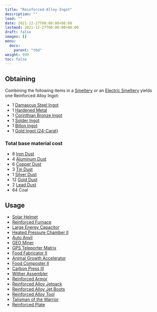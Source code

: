 ```yaml
---
title: "Reinforced-Alloy-Ingot"
description: ""
lead: ""
date: 2021-12-27T00:00:00+08:00
lastmod: 2021-12-27T00:00:00+08:00
draft: false
images: []
menu: 
  docs:
    parent: "tbd"
weight: 999
toc: false
---
```


## Obtaining

Combining the following items in a [Smeltery](/docs/slimefun/smeltery) or an [Electric Smeltery](/docs/slimefun/electric-smeltery) yields one Reinforced Alloy Ingot:

* 1 [Damascus Steel Ingot](/docs/slimefun/damascus-steel-ingot)
* 1 [Hardened Metal](/docs/slimefun/hardened-metal)
* 1 [Corinthian Bronze Ingot](/docs/slimefun/corinthian-bronze-ingot)
* 1 [Solder Ingot](/docs/slimefun/solder-ingot)
* 1 [Billon Ingot](/docs/slimefun/billon-ingot)
* 1 [Gold Ingot (24-Carat)](/docs/slimefun/gold-ingot#gold-ingot-24-carat)

### Total base material cost

* 8 [Iron Dust](/docs/slimefun/iron-dust)
* 4 [Aluminum Dust](/docs/slimefun/aluminum-dust)
* 6 [Copper Dust](/docs/slimefun/copper-dust)
* 3 [Tin Dust](/docs/slimefun/tin-dust)
* 1 [Silver Dust](/docs/slimefun/silver-dust)
* 12 [Gold Dust](/docs/slimefun/gold-dust)
* 2 [Lead Dust](/docs/slimefun/lead-dust)
* 64 Coal

## Usage

* [Solar Helmet](/docs/slimefun/technical-gadgets#solar-helmet)
* [Reinforced Furnace](/docs/slimefun/enhanced-furnaces)
* [Large Energy Capacitor](/docs/slimefun/energy-capacitors)
* [Heated Pressure Chamber II](/docs/slimefun/heated-pressure-chamber)
* [Auto Anvil](/docs/slimefun/auto-anvil)
* [GEO Miner](/docs/slimefun/geo-miner)
* [GPS Teleporter Matrix](/docs/slimefun/gps-teleporter-matrix)
* [Food Fabricator II](/docs/slimefun/food-fabricator)
* [Animal Growth Accelerator](/docs/slimefun/animal-growth-accelerator)
* [Food Composter II](/docs/slimefun/food-composter)
* [Carbon Press III](/docs/slimefun/carbon-press)
* [Wither Assembler](/docs/slimefun/wither-assembler)
* [Reinforced Armor](/docs/slimefun/armor#reinforced-armor)
* [Reinforced Alloy Jetpack](/docs/slimefun/jetpacks)
* [Reinforced Alloy Jet Boots](/docs/slimefun/jet-boots)
* [Reinforced Alloy Tool](/docs/slimefun/multi-tools)
* [Talisman of the Warrior](/docs/slimefun/talismans)
* [Reinforced Plate](/docs/slimefun/miscellaneous-items)
